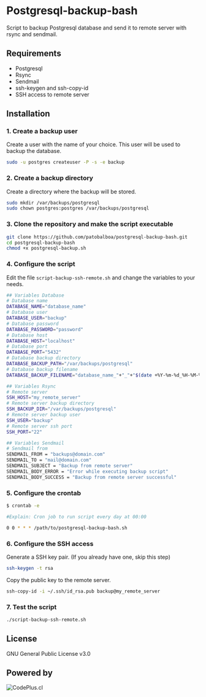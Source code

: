 # Postgresql-backup-bash

Script to backup Postgresql database and send it to remote server with rsync and sendmail.

## Requirements

* Postgresql
* Rsync
* Sendmail
* ssh-keygen and ssh-copy-id
* SSH access to remote server


## Installation

### 1. Create a backup user

Create a user with the name of your choice. This user will be used to backup the database.

```bash
sudo -u postgres createuser -P -s -e backup
```

### 2. Create a backup directory

Create a directory where the backup will be stored.

```bash
sudo mkdir /var/backups/postgresql
sudo chown postgres:postgres /var/backups/postgresql
```

### 3. Clone the repository and make the script executable

```bash
git clone https://github.com/patobalboa/postgresql-backup-bash.git
cd postgresql-backup-bash
chmod +x postgresql-backup.sh
```

### 4. Configure the script

Edit the file `script-backup-ssh-remote.sh` and change the variables to your needs.

```bash
## Variables Database
# Database name
DATABASE_NAME="database_name"
# Database user
DATABASE_USER="backup"
# Database password
DATABASE_PASSWORD="password"
# Database host
DATABASE_HOST="localhost"
# Database port
DATABASE_PORT="5432"
# Database backup directory
DATABASE_BACKUP_PATH="/var/backups/postgresql"
# Database backup filename
DATABASE_BACKUP_FILENAME="database_name_"+"_"+"$(date +%Y-%m-%d_%H-%M-%S)"

## Variables Rsync
# Remote server
SSH_HOST="my_remote_server"
# Remote server backup directory
SSH_BACKUP_DIR="/var/backups/postgresql"
# Remote server backup user
SSH_USER="backup"
# Remote server ssh port
SSH_PORT="22"

## Variables Sendmail
# Sendmail from
SENDMAIL_FROM = "backups@domain.com"
SENDMAIL_TO = "mail@domain.com"
SENDMAIL_SUBJECT = "Backup from remote server"
SENDMAIL_BODY_ERROR = "Error while executing backup script"
SENDMAIL_BODY_SUCCESS = "Backup from remote server successful"
```

### 5. Configure the crontab

```bash 
$ crontab -e

#Explain: Cron job to run script every day at 00:00

0 0 * * * /path/to/postgresql-backup-bash.sh
```

### 6. Configure the SSH access

Generate a SSH key pair. (If you already have one, skip this step)

```bash
ssh-keygen -t rsa
```

Copy the public key to the remote server.

```bash
ssh-copy-id -i ~/.ssh/id_rsa.pub backup@my_remote_server
```

### 7. Test the script

```bash
./script-backup-ssh-remote.sh
```

## License
GNU General Public License v3.0

## Powered by

<picture>
  <source media="(prefers-color-scheme: dark)" srcset="https://www.codeplus.cl/wp-content/uploads/2022/06/codeplus_blanco_06.png">
  <source media="(prefers-color-scheme: light)" srcset="https://www.codeplus.cl/wp-content/uploads/2022/09/codeplus_06.png">
  <img alt="CodePlus.cl" src="https://www.codeplus.cl/wp-content/uploads/2022/06/codeplus_blanco_06.png">
</picture>


